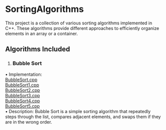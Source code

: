 # SortingAlgorithms
This project is a collection of various sorting algorithms implemented in C++. These algorithms provide different approaches to efficiently organize elements in an array or a container.

## Algorithms Included

 1. ### Bubble Sort
 • Implementation: <br>
[BubbleSort.cpp](BubbleSort/BubbleSort.cpp) <br>
[BubbleSort1.cpp](BubbleSort/BubbleSort1.cpp) <br>
[BubbleSort2.cpp](BubbleSort/BubbleSort2.cpp) <br>
[BubbleSort3.cpp](BubbleSort/BubbleSort3.cpp) <br>
[BubbleSort4.cpp](BubbleSort/BubbleSort4.cpp) <br>
[BubbleSort5.cpp](BubbleSort/BubbleSort5.cpp) <br>
 • Description: Bubble Sort is a simple sorting algorithm that repeatedly steps through the list, compares adjacent elements, and swaps them if they are in the wrong order.
